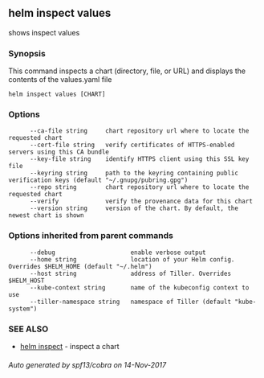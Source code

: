 ## helm inspect values

shows inspect values

### Synopsis



This command inspects a chart (directory, file, or URL) and displays the contents
of the values.yaml file


```
helm inspect values [CHART]
```

### Options

```
      --ca-file string     chart repository url where to locate the requested chart
      --cert-file string   verify certificates of HTTPS-enabled servers using this CA bundle
      --key-file string    identify HTTPS client using this SSL key file
      --keyring string     path to the keyring containing public verification keys (default "~/.gnupg/pubring.gpg")
      --repo string        chart repository url where to locate the requested chart
      --verify             verify the provenance data for this chart
      --version string     version of the chart. By default, the newest chart is shown
```

### Options inherited from parent commands

```
      --debug                     enable verbose output
      --home string               location of your Helm config. Overrides $HELM_HOME (default "~/.helm")
      --host string               address of Tiller. Overrides $HELM_HOST
      --kube-context string       name of the kubeconfig context to use
      --tiller-namespace string   namespace of Tiller (default "kube-system")
```

### SEE ALSO
* [helm inspect](helm_inspect.md)	 - inspect a chart

###### Auto generated by spf13/cobra on 14-Nov-2017
